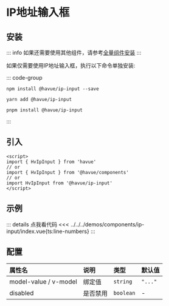 # IP地址输入框

## 安装

::: info
如果还需要使用其他组件，请参考[全量组件安装](./index.md)
:::

如果仅需要使用IP地址输入框，执行以下命令单独安装:

::: code-group

```shell
npm install @havue/ip-input --save
```

```shell
yarn add @havue/ip-input
```

```shell
pnpm install @havue/ip-input
```

:::

## 引入

```vue
<script>
import { HvIpInput } from 'havue'
// or 
import { HvIpInput } from '@havue/components'
// or
import HvIpInput from '@havue/ip-input'
</script>
```

## 示例

<script setup>
import Demo from '@/components/ip-input/index.vue'
</script>

<Demo></Demo>

::: details 点我看代码
<<< ../../../demos/components/ip-input/index.vue{ts:line-numbers}
:::

## 配置

| 属性名                | 说明     | 类型        | 默认值    |
| :-------------------- | :------- | :---------- | :-------- |
| model-value / v-model | 绑定值   | `string`  | `"..."` |
| disabled              | 是否禁用 | `boolean` | -         |
